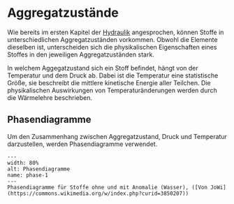 # Aggregatzustände

Wie bereits im ersten Kapitel der [Hydraulik](../Hydraulik/fluessigkeiten) angesprochen, können Stoffe in unterschiedlichen Aggregatzuständen vorkommen. Obwohl die Elemente dieselben ist, unterscheiden sich die physikalischen Eigenschaften eines Stoffes in den jeweiligen Aggregatzuständen stark. 

In welchem Aggegatzustand sich ein Stoff befindet, hängt von der Temperatur und dem Druck ab. 
Dabei ist die Temperatur eine statistische Größe, sie beschreibt die mittlere kinetische Energie aller Teilchen.
Die physikalischen Auswirkungen von Temperaturänderungen werden durch die Wärmelehre beschrieben. 

## Phasendiagramme

Um den Zusammenhang zwischen Aggregatzustand, Druck und Temperatur darzustellen, werden Phasendiagramme verwendet. 

```{figure} https://upload.wikimedia.org/wikipedia/commons/0/00/Phasendiagramme.svg
---
width: 80%
alt: Phasendiagramme
name: phase-1
---
Phasendiagramme für Stoffe ohne und mit Anomalie (Wasser), ([Von JoWi](https://commons.wikimedia.org/w/index.php?curid=3850207))
 ```

